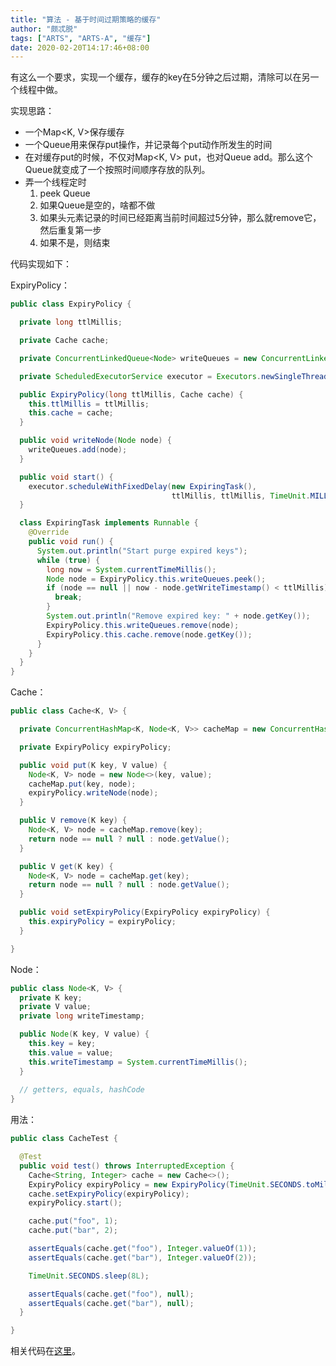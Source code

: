 ```yaml
---
title: "算法 - 基于时间过期策略的缓存"
author: "颇忒脱"
tags: ["ARTS", "ARTS-A", "缓存"]
date: 2020-02-20T14:17:46+08:00
---
```


<!--more-->

有这么一个要求，实现一个缓存，缓存的key在5分钟之后过期，清除可以在另一个线程中做。

实现思路：

* 一个Map<K, V>保存缓存
* 一个Queue用来保存put操作，并记录每个put动作所发生的时间
* 在对缓存put的时候，不仅对Map<K, V> put，也对Queue add。那么这个Queue就变成了一个按照时间顺序存放的队列。
* 弄一个线程定时
  1. peek Queue
  1. 如果Queue是空的，啥都不做
  1. 如果头元素记录的时间已经距离当前时间超过5分钟，那么就remove它，然后重复第一步
  1. 如果不是，则结束

代码实现如下：

ExpiryPolicy：

```java
public class ExpiryPolicy {

  private long ttlMillis;

  private Cache cache;

  private ConcurrentLinkedQueue<Node> writeQueues = new ConcurrentLinkedQueue<>();

  private ScheduledExecutorService executor = Executors.newSingleThreadScheduledExecutor();

  public ExpiryPolicy(long ttlMillis, Cache cache) {
    this.ttlMillis = ttlMillis;
    this.cache = cache;
  }

  public void writeNode(Node node) {
    writeQueues.add(node);
  }

  public void start() {
    executor.scheduleWithFixedDelay(new ExpiringTask(), 
                                    ttlMillis, ttlMillis, TimeUnit.MILLISECONDS);
  }

  class ExpiringTask implements Runnable {
    @Override
    public void run() {
      System.out.println("Start purge expired keys");
      while (true) {
        long now = System.currentTimeMillis();
        Node node = ExpiryPolicy.this.writeQueues.peek();
        if (node == null || now - node.getWriteTimestamp() < ttlMillis) {
          break;
        }
        System.out.println("Remove expired key: " + node.getKey());
        ExpiryPolicy.this.writeQueues.remove(node);
        ExpiryPolicy.this.cache.remove(node.getKey());
      }
    }
  }
}
```

Cache：

```java
public class Cache<K, V> {

  private ConcurrentHashMap<K, Node<K, V>> cacheMap = new ConcurrentHashMap<>();

  private ExpiryPolicy expiryPolicy;

  public void put(K key, V value) {
    Node<K, V> node = new Node<>(key, value);
    cacheMap.put(key, node);
    expiryPolicy.writeNode(node);
  }

  public V remove(K key) {
    Node<K, V> node = cacheMap.remove(key);
    return node == null ? null : node.getValue();
  }

  public V get(K key) {
    Node<K, V> node = cacheMap.get(key);
    return node == null ? null : node.getValue();
  }

  public void setExpiryPolicy(ExpiryPolicy expiryPolicy) {
    this.expiryPolicy = expiryPolicy;
  }

}
```

Node：

```java
public class Node<K, V> {
  private K key;
  private V value;
  private long writeTimestamp;

  public Node(K key, V value) {
    this.key = key;
    this.value = value;
    this.writeTimestamp = System.currentTimeMillis();
  }
  
  // getters, equals, hashCode
}
```

用法：

```java
public class CacheTest {

  @Test
  public void test() throws InterruptedException {
    Cache<String, Integer> cache = new Cache<>();
    ExpiryPolicy expiryPolicy = new ExpiryPolicy(TimeUnit.SECONDS.toMillis(5), cache);
    cache.setExpiryPolicy(expiryPolicy);
    expiryPolicy.start();

    cache.put("foo", 1);
    cache.put("bar", 2);

    assertEquals(cache.get("foo"), Integer.valueOf(1));
    assertEquals(cache.get("bar"), Integer.valueOf(2));

    TimeUnit.SECONDS.sleep(8L);

    assertEquals(cache.get("foo"), null);
    assertEquals(cache.get("bar"), null);
  }

}
```

相关代码在[这里][1]。



[1]: https://github.com/chanjarster/code-snippets/tree/master/time-based-expiring-cache